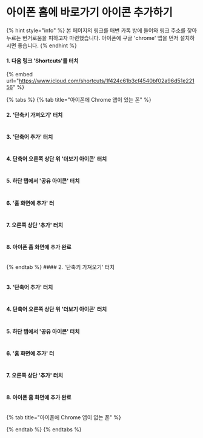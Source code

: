 # 아이폰 홈에 바로가기 아이콘 추가하기

{% hint style="info" %}
본 페이지의 링크를 매번 카톡 방에 들어와 링크 주소를 찾아 누르는 번거로움을 피하고자 마련했습니다. 아이폰에 구글 'chrome' 앱을 먼저 설치하시면 좋습니다.
{% endhint %}

#### 1. 다음 링크 'Shortcuts'를 터치

{% embed url="https://www.icloud.com/shortcuts/1f424c61b3cf4540bf02a96d51e22156" %}

{% tabs %}
{% tab title="아이폰에 Chrome 앱이 있는 폰" %}
#### 2. '단축키 가져오기'  터치

<figure><img src=".gitbook/assets/KakaoTalk_20230113_211321548.jpg" alt=""><figcaption></figcaption></figure>

#### 3. '단축어 추가'  터치

<figure><img src=".gitbook/assets/KakaoTalk_20230113_211321548_01.jpg" alt=""><figcaption></figcaption></figure>

#### 4. 단축어 오른쪽 상단 위 '더보기 아이콘' 터치

<figure><img src=".gitbook/assets/KakaoTalk_20230113_211321548_02.jpg" alt=""><figcaption></figcaption></figure>

#### 5. 하단 탭에서 '공유 아이콘' 터치

<figure><img src=".gitbook/assets/KakaoTalk_20230113_211321548_03 (1).jpg" alt=""><figcaption></figcaption></figure>

#### 6. '홈 화면에 추가' 터

<figure><img src=".gitbook/assets/KakaoTalk_20230113_211321548_04.jpg" alt=""><figcaption></figcaption></figure>

#### 7. 오른쪽 상단 '추가' 터치

<figure><img src=".gitbook/assets/KakaoTalk_20230113_211321548_05.jpg" alt=""><figcaption></figcaption></figure>

#### 8. 아이폰 홈 화면에 추가 완료

<figure><img src=".gitbook/assets/KakaoTalk_20230113_211321548_06.jpg" alt=""><figcaption></figcaption></figure>
{% endtab %}
#### 2. '단축키 가져오기'  터치

<figure><img src=".gitbook/assets/KakaoTalk_20230113_211321548.jpg" alt=""><figcaption></figcaption></figure>

#### 3. '단축어 추가'  터치

<figure><img src=".gitbook/assets/KakaoTalk_20230113_211321548_01.jpg" alt=""><figcaption></figcaption></figure>

#### 4. 단축어 오른쪽 상단 위 '더보기 아이콘' 터치

<figure><img src=".gitbook/assets/KakaoTalk_20230113_211321548_02.jpg" alt=""><figcaption></figcaption></figure>

#### 5. 하단 탭에서 '공유 아이콘' 터치

<figure><img src=".gitbook/assets/KakaoTalk_20230113_211321548_03 (1).jpg" alt=""><figcaption></figcaption></figure>

#### 6. '홈 화면에 추가' 터

<figure><img src=".gitbook/assets/KakaoTalk_20230113_211321548_04.jpg" alt=""><figcaption></figcaption></figure>

#### 7. 오른쪽 상단 '추가' 터치

<figure><img src=".gitbook/assets/KakaoTalk_20230113_211321548_05.jpg" alt=""><figcaption></figcaption></figure>

#### 8. 아이폰 홈 화면에 추가 완료

<figure><img src=".gitbook/assets/KakaoTalk_20230113_211321548_06.jpg" alt=""><figcaption></figcaption></figure>
{% tab title="아이폰에 Chrome 앱이 없는 폰" %}

{% endtab %}
{% endtabs %}
